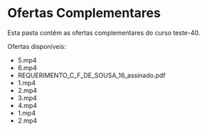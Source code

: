 # Ofertas Complementares

Esta pasta contém as ofertas complementares do curso teste-40.

Ofertas disponíveis:
- 5.mp4
- 6.mp4
- REQUERIMENTO_C_F_DE_SOUSA_16_assinado.pdf
- 1.mp4
- 2.mp4
- 3.mp4
- 4.mp4
- 1.mp4
- 2.mp4